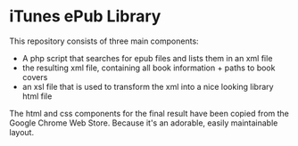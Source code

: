 iTunes ePub Library
===================

This repository consists of three main components:
- A php script that searches for epub files and lists them in an xml file
- the resulting xml file, containing all book information + paths to book covers
- an xsl file that is used to transform the xml into a nice looking library html file


The html and css components for the final result have been copied from the Google Chrome Web Store. Because it's an adorable, easily maintainable layout.